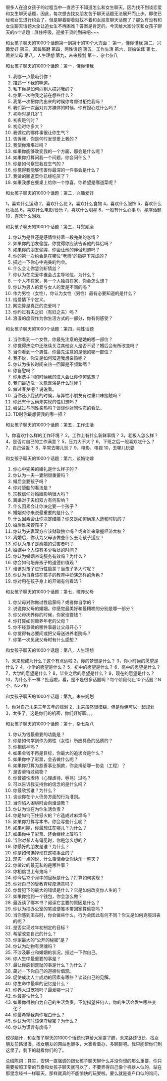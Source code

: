 很多人在追女孩子的过程当中一直苦于不知道怎么和女生聊天，因为找不到谈恋爱和女生聊天话题，因此，每次想去找女朋友苦于聊天话题无法展开而止步。即使已经和女生进行约会了，但是聊着聊着就找不着和女朋友聊天话题了？那么有没有和女生聊天话题大全让追女生不再困难？答案是肯定的。今天给大家分享和女孩子聊天的n个话题：屏住呼吸，迎接干货的到来吧~~~

和女孩子聊天的1000个话题第一到第十的10个大方面：
第一，懂你懂我
第二，兴趣爱好
第三，耳鬓厮磨
第四，两性话题
第五，工作生活
第六，谈婚论嫁
第七，赡养父母
第八，人生理想
第九，未来规划
第十，杂七杂八


和女孩子聊天的1000个话题：第一，懂你懂我

1. 我哪一点最吸引你？
2. 描述一下我的味道。
3. 私下你是如何向别人描述我的？
4. 你第一次吻我之前在想些什么？
5. 我第一次把你约出来的时候你考虑过拒绝我吗？
6. 我们第一次面对对方裸体的时候，你有担心过什么吗？
7. 初吻时是几岁？
8. 初夜是何时？
9. 初恋时你多大？
10. 我做过的哪件事很让你生气？
11. 告诉我，你是何时发觉爱上我的？
12. 我使你难堪过吗？
13. 如果你能够改变我的一个方面，那会是什么呢？
14. 如果你打算问我一个问题，你会问什么？
15. 你是如何察觉我在生气的？
16. 你觉得我能够伤害你最深的一件事会是什么？
17. 我做的哪道菜你已经吃厌了？
18. 如果我想在餐桌上给你一个惊喜，你希望是哪道菜呢？



和女孩子聊天的1000个话题：第二，兴趣爱好

1，喜欢什么运动
2，喜欢什么花
3，喜欢什么食物
4，喜欢什么服饰
5，喜欢什么化妆品
6，喜欢什么电影/音乐
7，喜欢什么明星
8，一般有什么心事
9，星座话题
10，喜欢什么游戏


和女孩子聊天的1000个话题：第三，耳鬓厮磨


1. 你认为是性还是感情维持着一段完美的恋情？
2. 如果你的朋友偷腥，你觉得你应该告诉他的伴侣吗？
3. 如果你的朋友偷腥，你会让他的伴侣知道吗？
4. 你的第一次约会是在哪位“老师”的指导下完成的？
5. 描述一下你心中完美的约会。
6. 什么会让你慧剑斩情丝？
7. 你认为在恋爱中谁会占主导地位，为什么？
8. 一个人不在家，另一个人独自在家，你会怎么想？
9. 你认为男人的爱与女人的爱是不同的吗？
10. 作为男性（女性），你认为女性（男性）最有必要知道的是什么？
11. 给爱情下个定义。
12. 网恋算是真正的恋爱吗？
13. 你约过有夫之妇（有妇之夫）吗？
14. 浪漫的度假作为你生活方式的一部分，你有何感受？

和女孩子聊天的1000个话题：第四，两性话题

1. 当你看到一个女性，你最先注意的是她的哪一部位？
2. 你觉得热恋中还继续关注其他女人是否不妥？婚后会有所改变吗？
3. 当你看到一个男性，你最先注意的是他的哪一部位？
4. 我不说，你又是如何知道我想亲热呢？
5. 你认为多长时间亲热一回算是不频繁啊？
6. 你自慰吗？
7. 你用洗手间的时候我的进入会让你作何感想？
8. 我们最近洗一次鸳鸯浴是什么时候？
9. 做过春梦吧？说说看。
10. 当你还小屁孩的时候，与异性小朋友有过重口味接触吗？
11. 你还有什么尚未实现的性幻想吗？
12. 尝试过与同性亲热吗？谈谈你对同性恋的看法。
13. TD时你最想要我的哪一招？



和女孩子聊天的1000个话题：第五，工作生活


1，你喜欢什么样的工作环境？
2，工作上有什么新鲜事情？
3，老板人怎么样？
4，是否对自己的工作满意？
5，压力大不大？
6，下班之后一般喜欢吃什么？
7，自己做饭？
8，平常去哪儿玩？
9，电影，电视
10，去哪儿玩耍


和女孩子聊天的1000个话题：第六，谈婚论嫁

1. 你心中完美的婚礼是什么样子的？
2. 你认为一夫一妻制很重要吗？
3. 婚后会要孩子吗？
4. 你对堕胎的看法是？
5. 宗教信仰对婚姻影响很大吗？
6. 离婚对于夫妇双方有何影响？
7. 什么因素会让你决定要一个孩子？
8. 婚姻对你来说最重要的是什么？
9. 什么因素会让你决定结婚？你又是如何确定人选和时机的？
10. 婚后谁来管孩子？
11. 你认为夫妻双方应该财政独立吗？或者谁来掌握经济大权？
12. 离婚后，你认为父母该做些什么去让孩子适应？
13. 你认为孩子是离婚的受害者吗？
14. 婚姻中个人该有多少独处的时间？
15. 你认为婚姻咨询服务有效吗？为什么？
16. 你会如何培养孩子的道德价值观？
17. 谁该对孩子进行性启蒙？当孩子多大时呢？
18. 你认为自身该在孩子的教育中扮演怎样的角色？
19. 你对用在孩子身上的开销有何看法？


和女孩子聊天的1000个话题：第七，赡养父母

1. 你父母对你做过性启蒙吗？或者你自学的？
2. 说说你父母的婚姻。你感觉最美好和最糟糕的分别是哪一部分？
3. 你父母抚养你的时候，你家谁管钱？
4. 你打算如何赡养年老的父母？
5. 你不经意做的哪件事最让父母开心？
6. 你觉得有必要间或把父母送进养老院吗？
7. 你第一次见我父母时有什么感想？



和女孩子聊天的1000个话题：第八，人生理想

1，未来想成为什么？这个有点远啦
2，你的梦想是什么？
3，你小时候的愿望是什么？
4，小学的愿望是什么？
5，初中的愿望是什么？
6，高中的愿望是什么？
7，大学的愿望是什么？
8，毕业之后的愿望是什么？
9，现在的愿望是什么？
10，为什么不一样？扯远啦，看，是不是很多话题啊？每个阶段何止10个话题？N个，N>>10


和女孩子聊天的1000个话题：第九，未来规划

1，你对自己未来三年五年的规划
2，未来虽然很模糊，但是你俩可以一起规划
3，太多了，这是你们的机密，你们好好聊。。。


和女孩子聊天的1000个话题：第十，杂七杂八




1. 你认为钱最重要的功能是？
2. 你是如何学到作为男性（女性）所应具备的品质的？
3. 你相信神吗？
4. 如果金钱不再是目标，你最大的追求会是什么？
5. 如果你中了彩票，会去做什么呢？
6. 如果你打算为慈善事业捐款，你会捐给哪一协会（工程）？
7. 是否虐待过动物？
8. 你曾被性虐待（心理虐待、辱骂）过吗？
9. 可以告诉我支持你的信念的是什么吗？
10. 你最欣赏谁？为什么？
11. 谈谈你在个人债务方面的行为准则。
12. 当你陷入困境时会向谁请教？
13. 你认为谁在为你生活负责？
14. 你是如何压住怒火的？它造成过麻烦吗？
15. 如果你打算写本书，你会写些什么呢？
16. 如果可能，你最想住在哪儿？为什么？
17. 如果你中了彩票，还会继续上班吗？
18. 当你对某人有偏见时，你是怎么想的？
19. 你最好的朋友是谁？为什么？
20. 你是如何选择现在这项事业的？
21. 现实一点的说，什么事情会让你快乐一整天？
22. 你做过的最无私的是哪件事？
23. 你相信世上有鬼吗？
24. 你今后12个月中的目标是什么？打算如何实现？
25. 你对自己的受教育程度满意吗？
26. 你曾犯下的最大的错误是什么？它是如何改变你人生的？
27. 如果你捡到一个钱包，你会怎么做？
28. 最近读了哪本书？阅读它主要的原因是什么？
29. 你认为把办公室的笔或便笺本带回家算偷窃吗？
30. 当你感到沮丧时，你会做些什么，行为会因此有何不同？你又是如何克服沮丧的呢？
31. 是否实现过年初制定的目标？
32. 希望改变自己的什么？
33. 你家最大的“公开的秘密”是？
34. 你认为动物有灵魂吗？
35. 不涉及职业和婚姻的状况，描述一下你自己。
36. 你人生中最重要的事是？
37. 最让你感到羞耻的事是什么？为什么？
38. 简述一下你自己的道德价值观。
39. 促使成功人士成功的因素有哪些？谈谈自己的见解。
40. 你生命中最早的记忆是什么？
41. 你养大过宠物吗？最爱哪一只？
42. 你最害怕什么？
43. 如果你得独自为自己的生活负责，不能指望任何人，你的生活会发生哪些变化？
44. 你最希望我向你坦白什么？
45. 你认为何时该保守秘密？为什么？
46. 你认为谎言有度吗？



绞尽脑汁，和女孩子聊天的1000个话题也算给大家提了醒，未来路还很长，找女朋友前路漫漫。找女朋友的网站也很多，大家看着办，多聊聊吧。我只能帮你们到这里了，剩下的就看你们的了。

总结陈词：其实，安琪一直强调的跟女孩子聊天聊什么并没你想的那么重要，你只需要按照正常的节奏和女孩子聊天就可以了，不要弄得自己像个机器人似的，站在那里念经书一样聊天，那样就真的不能愉快的玩耍啦。要么就是查户口似的询问，

